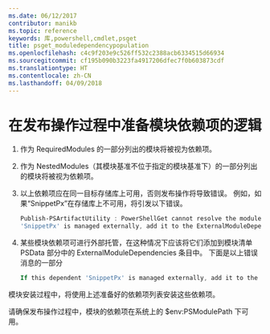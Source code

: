 ```yaml
---
ms.date: 06/12/2017
contributor: manikb
ms.topic: reference
keywords: 库,powershell,cmdlet,psget
title: psget_moduledependencypopulation
ms.openlocfilehash: c4c9f203e9c526ff532c2388acb6334515d66934
ms.sourcegitcommit: cf195b090b3223fa4917206dfec7f0b603873cdf
ms.translationtype: HT
ms.contentlocale: zh-CN
ms.lasthandoff: 04/09/2018
---
```

# <a name="logic-for-preparing-the-module-dependencies-during-publish-operation"></a>在发布操作过程中准备模块依赖项的逻辑
1.  作为 RequiredModules 的一部分列出的模块将被视为依赖项。
2.  作为 NestedModules（其模块基准不位于指定的模块基准下）的一部分列出的模块将被视为依赖项。

3.  以上依赖项应在同一目标存储库上可用，否则发布操作将导致错误。
    例如，如果“SnippetPx”在存储库上不可用，将引发以下错误。
    ```powershell
    Publish-PSArtifactUtility : PowerShellGet cannot resolve the module dependency 'SnippetPx' of the module 'TypePx' on the repository 'LocalRepo'. Verify that the dependent module 'SnippetPx' is available in the repository 'LocalRepo'. If this dependent
    'SnippetPx' is managed externally, add it to the ExternalModuleDependencies entry in the PSData section of the module manifest.
    ```
4.  某些模块依赖项可进行外部托管，在这种情况下应该将它们添加到模块清单 PSData 部分中的 ExternalModuleDependencies 条目中。
    下面是以上错误消息的一部分
    ```powershell
    If this dependent 'SnippetPx' is managed externally, add it to the ExternalModuleDependencies entry in the PSData section of the module manifest.
    ```

模块安装过程中，将使用上述准备好的依赖项列表安装这些依赖项。

请确保发布操作过程中，模块的依赖项在系统上的 $env:PSModulePath 下可用。